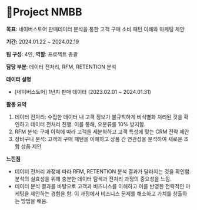 # 🍡Project NMBB
**목표**: 네이버스토어 판매데이터 분석을 통한 고객 구매 소비 패턴 이해와 마케팅 제안

**기간:** 2024.01.22 ~ 2024.02.19

**팀 구성**: 4인, **역할**: 프로젝트 총괄

**담당 부분**: 데이터 전처리, RFM, RETENTION 분석

**데이터 설명**

- [네이버스토어] 1년치 판매 데이터 (2023.02.01 ~ 2024.01.31)

**활동 요약**

1. 데이터 전처리: 수집한 데이터 내 고객 정보가 불규칙하게 비식별화 처리된 것을 확인하고 데이터 전처리 진행. 이를 통해, 오분류를 10% 방지함.
2. RFM 분석: 구매 이력에 따라 고객을 세분화하고 고객 특성에 맞는 CRM 전략 제안
3. 장바구니 분석: 고객의 구매 패턴을 이해하고 상품 간 연관성을 분석하여 새로운 조합 상품 제안

 

**느낀점**

- 데이터 전처리 과정에 따라 RFM, RETENTION 분석 결과가 달라지는 것을 확인함. 분석의 실효성을 위해 충분한 데이터 탐색과 전처리 과정의 중요성을 느낌.
- 데이터 분석 결과를 바탕으로 고객과 비즈니스를 이해하고 이를 반영한 전략적인 마케팅을 제안하는 경험을 함. 이 과정에서 비즈니스 문제를 해소하고 가치를 창출하는 방법을 배움.

